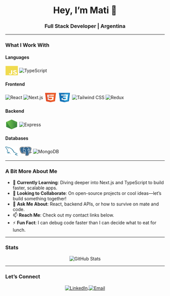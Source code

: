 <h1 align="center">Hey, I’m Mati 👋</h1>
<h3 align="center">Full Stack Developer | Argentina</h3>

---

### What I Work With

#### Languages
<div>
  <img align="center" title="JavaScript" alt="Js" height="30" width="40" src="https://raw.githubusercontent.com/devicons/devicon/master/icons/javascript/javascript-plain.svg">
  <img align="center" title="TypeScript" alt="TypeScript" height="30" width="40" src="https://cdn.jsdelivr.net/gh/devicons/devicon/icons/typescript/typescript-original.svg" />
</div>

#### Frontend
<div>
  <img align="center" title="React" alt="React" height="30" width="40" src="https://cdn.jsdelivr.net/gh/devicons/devicon/icons/react/react-original.svg">
  <img align="center" title="Next.js" alt="Next.js" height="30" width="40" src="https://cdn.jsdelivr.net/gh/devicons/devicon/icons/nextjs/nextjs-original.svg">
  <img align="center" title="HTML5" alt="HTML" height="30" width="40" src="https://raw.githubusercontent.com/devicons/devicon/master/icons/html5/html5-original.svg">
  <img align="center" title="CSS3" alt="CSS" height="30" width="40" src="https://raw.githubusercontent.com/devicons/devicon/master/icons/css3/css3-original.svg">
  <img align="center" title="Tailwind CSS" alt="Tailwind CSS" height="30" width="40"  src="https://www.svgrepo.com/show/374118/tailwind.svg" />
  <img align="center" title="Redux" alt="Redux" height="30" width="40" src="https://cdn.jsdelivr.net/gh/devicons/devicon/icons/redux/redux-original.svg" />
</div>

#### Backend
<div>
  <img align="center" title="Node.js" alt="Node.js" height="30" width="40" src="https://raw.githubusercontent.com/devicons/devicon/master/icons/nodejs/nodejs-original.svg">
  <img align="center" title="Express" alt="Express" height="30" width="40" src="https://cdn.jsdelivr.net/gh/devicons/devicon/icons/express/express-original.svg">
</div>

#### Databases
<div>
  <img align="center" title="MySQL" alt="MySQL" height="30" width="40" src="https://raw.githubusercontent.com/devicons/devicon/master/icons/mysql/mysql-original.svg">
  <img align="center" title="PostgreSQL" alt="PostgreSQL" height="30" width="40" src="https://raw.githubusercontent.com/devicons/devicon/master/icons/postgresql/postgresql-original.svg">
  <img align="center" title="MongoDB" alt="MongoDB" height="30" width="40" src="https://cdn.jsdelivr.net/gh/devicons/devicon/icons/mongodb/mongodb-original.svg">
</div>

---

### A Bit More About Me
- 🌱 **Currently Learning**: Diving deeper into Next.js and TypeScript to build faster, scalable apps.
- 👯 **Looking to Collaborate**: On open-source projects or cool ideas—let’s build something together!
- 💬 **Ask Me About**: React, backend APIs, or how to survive on mate and code.
- 📫 **Reach Me**: Check out my contact links below.
- ⚡ **Fun Fact**: I can debug code faster than I can decide what to eat for lunch.

---

### Stats
<p align="center">
  <img src="https://github-readme-stats.vercel.app/api?username=teyuu&show_icons=true&theme=gotham" alt="GitHub Stats" />
</p>

---

### Let’s Connect
<div align="center">
  <a href="https://www.linkedin.com/in/matias-tellini-12a705232/">
    <img align="center" alt="LinkedIn" width="24px" src="[https://raw.githubusercontent.com/peterthehan/peterthehan/master/assets/linkedin.svg](https://cdn.jsdelivr.net/gh/devicons/devicon/icons/linkedin/linkedin-original.svg)" />
  </a>
  <a href="mailto:tellini.matias@gmail.com">
    <img align="center" alt="Email" width="24px" src="https://upload.wikimedia.org/wikipedia/commons/thumb/7/7e/Gmail_icon_%282020%29.svg/768px-Gmail_icon_%282020%29.svg.png" />
  </a>
</div>
